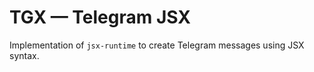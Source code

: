 # TGX — Telegram JSX

Implementation of `jsx-runtime` to create Telegram messages using JSX syntax.
